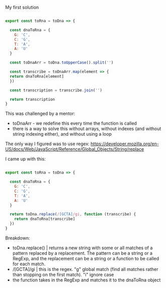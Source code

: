 My first solution

`````javascript

export const toRna = toDna => {

  const dnaToRna = {
    G: 'C',
    C: 'G',
    T: 'A',
    A: 'U'
  }

  const toDnaArr = toDna.toUpperCase().split('')

  const transcribe = toDnaArr.map(element => {
  return dnaToRna[element]
  })

  const transcription = transcribe.join('')

  return transcription
}
`````

This was challenged by a mentor:
* toDnaArr - we redefine this every time the function is called
* there is a way to solve this without arrays, without indexes (and without string indexing either), and without using a loop

The only way I figured was to use regex:
https://developer.mozilla.org/en-US/docs/Web/JavaScript/Reference/Global_Objects/String/replace


I came up with this:
`````javascript

export const toRna = toDna => {

  const dnaToRna = {
    G: 'C',
    C: 'G',
    T: 'A',
    A: 'U'
  }

  return toDna.replace(/[GCTA]/gi, function (transcribe) {
    return dnaToRna[transcribe]
  })
}

`````

Breakdown:
* toDna.replace() | returns a new string with some or all matches of a pattern replaced by a replacement. The pattern can be a string or a RegExp, and the replacement can be a string or a function to be called for each match.
* /[GCTA]/gi | this is the regex. "g" global match (find all matches rather than stopping on the first match). "i" ignore case
* the function takes in the RegExp and matches it to the dnaToRna object